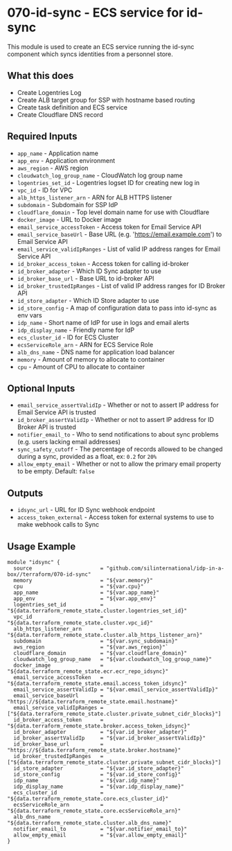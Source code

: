 # 070-id-sync - ECS service for id-sync
This module is used to create an ECS service running the id-sync component which syncs identities from a personnel
store.

## What this does

 - Create Logentries Log
 - Create ALB target group for SSP with hostname based routing
 - Create task definition and ECS service
 - Create Cloudflare DNS record

## Required Inputs

 - `app_name` - Application name
 - `app_env` - Application environment
 - `aws_region` - AWS region
 - `cloudwatch_log_group_name` - CloudWatch log group name
 - `logentries_set_id` - Logentries logset ID for creating new log in
 - `vpc_id` - ID for VPC
 - `alb_https_listener_arn` - ARN for ALB HTTPS listener
 - `subdomain` - Subdomain for SSP IdP
 - `cloudflare_domain` - Top level domain name for use with Cloudflare
 - `docker_image` - URL to Docker image
 - `email_service_accessToken` - Access token for Email Service API
 - `email_service_baseUrl` - Base URL (e.g. 'https://email.example.com') to Email Service API
 - `email_service_validIpRanges` - List of valid IP address ranges for Email Service API
 - `id_broker_access_token` - Access token for calling id-broker
 - `id_broker_adapter` - Which ID Sync adapter to use
 - `id_broker_base_url` - Base URL to id-broker API
 - `id_broker_trustedIpRanges` - List of valid IP address ranges for ID Broker API
 - `id_store_adapter` - Which ID Store adapter to use
 - `id_store_config` - A map of configuration data to pass into id-sync as env vars
 - `idp_name` - Short name of IdP for use in logs and email alerts
 - `idp_display_name` - Friendly name for IdP
 - `ecs_cluster_id` - ID for ECS Cluster
 - `ecsServiceRole_arn` - ARN for ECS Service Role
 - `alb_dns_name` - DNS name for application load balancer
 - `memory` - Amount of memory to allocate to container
 - `cpu` - Amount of CPU to allocate to container

## Optional Inputs

- `email_service_assertValidIp` - Whether or not to assert IP address for Email Service API is trusted
- `id_broker_assertValidIp` - Whether or not to assert IP address for ID Broker API is trusted
- `notifier_email_to` - Who to send notifications to about sync problems (e.g. users lacking email addresses)
- `sync_safety_cutoff` - The percentage of records allowed to be changed during a sync, provided as a float, ex: `0.2` for `20%`
- `allow_empty_email` - Whether or not to allow the primary email property to be empty. Default: `false`

## Outputs

 - `idsync_url` - URL for ID Sync webhook endpoint
 - `access_token_external` - Access token for external systems to use to make webhook calls to Sync

## Usage Example

```hcl
module "idsync" {
  source                      = "github.com/silinternational/idp-in-a-box//terraform/070-id-sync"
  memory                      = "${var.memory}"
  cpu                         = "${var.cpu}"
  app_name                    = "${var.app_name}"
  app_env                     = "${var.app_env}"
  logentries_set_id           = "${data.terraform_remote_state.cluster.logentries_set_id}"
  vpc_id                      = "${data.terraform_remote_state.cluster.vpc_id}"
  alb_https_listener_arn      = "${data.terraform_remote_state.cluster.alb_https_listener_arn}"
  subdomain                   = "${var.sync_subdomain}"
  aws_region                  = "${var.aws_region}"`
  cloudflare_domain           = "${var.cloudflare_domain}"
  cloudwatch_log_group_name   = "${var.cloudwatch_log_group_name}"
  docker_image                = "${data.terraform_remote_state.ecr.ecr_repo_idsync}"
  email_service_accessToken   = "${data.terraform_remote_state.email.access_token_idsync}"
  email_service_assertValidIp = "${var.email_service_assertValidIp}"
  email_service_baseUrl       = "https://${data.terraform_remote_state.email.hostname}"
  email_service_validIpRanges = ["${data.terraform_remote_state.cluster.private_subnet_cidr_blocks}"]
  id_broker_access_token      = "${data.terraform_remote_state.broker.access_token_idsync}"
  id_broker_adapter           = "${var.id_broker_adapter}"
  id_broker_assertValidIp     = "${var.id_broker_assertValidIp}"
  id_broker_base_url          = "https://${data.terraform_remote_state.broker.hostname}"
  id_broker_trustedIpRanges   = ["${data.terraform_remote_state.cluster.private_subnet_cidr_blocks}"]
  id_store_adapter            = "${var.id_store_adapter}"
  id_store_config             = "${var.id_store_config}"
  idp_name                    = "${var.idp_name}"
  idp_display_name            = "${var.idp_display_name}"
  ecs_cluster_id              = "${data.terraform_remote_state.core.ecs_cluster_id}"
  ecsServiceRole_arn          = "${data.terraform_remote_state.core.ecsServiceRole_arn}"
  alb_dns_name                = "${data.terraform_remote_state.cluster.alb_dns_name}"
  notifier_email_to           = "${var.notifier_email_to}"
  allow_empty_email           = "${var.allow_empty_email}"
}
```
